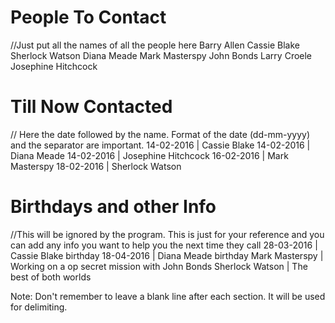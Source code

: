 People To Contact
=================
//Just put all the names of all the people here
Barry Allen
Cassie Blake
Sherlock Watson
Diana Meade
Mark Masterspy
John Bonds
Larry Croele
Josephine Hitchcock

Till Now Contacted
==================
// Here the date followed by the name. Format of the date (dd-mm-yyyy) and the separator are important. 
14-02-2016 | Cassie Blake
14-02-2016 | Diana Meade
14-02-2016 | Josephine Hitchcock
16-02-2016 | Mark Masterspy
18-02-2016 | Sherlock Watson

Birthdays and other Info
========================
//This will be ignored by the program. This is just for your reference and you can add any info you want to help you the next time they call
28-03-2016 | Cassie Blake birthday
18-04-2016 | Diana Meade birthday
Mark Masterspy | Working on a op secret mission with John Bonds
Sherlock Watson | The best of both worlds

Note: Don't remember to leave a blank line after each section. It will be used for delimiting.
